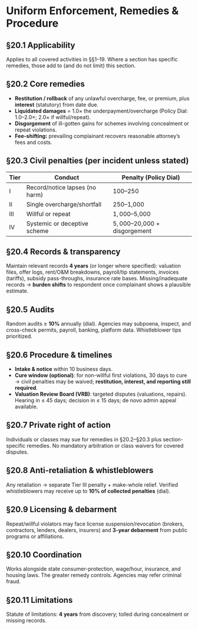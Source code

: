 # Uniform Enforcement, Remedies & Procedure

## §20.1 Applicability
Applies to all covered activities in §§1–19. Where a section has specific remedies, those add to (and do not limit) this section.

## §20.2 Core remedies
- **Restitution / rollback** of any unlawful overcharge, fee, or premium, plus **interest** (statutory) from date due.
- **Liquidated damages** = 1.0× the underpayment/overcharge (Policy Dial: 1.0–2.0×; 2.0× if willful/repeat).
- **Disgorgement** of ill-gotten gains for schemes involving concealment or repeat violations.
- **Fee-shifting:** prevailing complainant recovers reasonable attorney’s fees and costs.

## §20.3 Civil penalties (per incident unless stated)
| Tier | Conduct                         | Penalty (Policy Dial)         |
|------|---------------------------------|-------------------------------|
| I    | Record/notice lapses (no harm)  | $100–$250                     |
| II   | Single overcharge/shortfall     | $250–$1,000                   |
| III  | Willful or repeat               | $1,000–$5,000                 |
| IV   | Systemic or deceptive scheme    | $5,000–$20,000 + disgorgement |

## §20.4 Records & transparency
Maintain relevant records **4 years** (or longer where specified): valuation files, offer logs, rent/O&M breakdowns, payroll/tip statements, invoices (tariffs), subsidy pass-throughs, insurance rate bases. Missing/inadequate records → **burden shifts** to respondent once complainant shows a plausible estimate.

## §20.5 Audits
Random audits ≥ **10%** annually (dial). Agencies may subpoena, inspect, and cross-check permits, payroll, banking, platform data. Whistleblower tips prioritized.

## §20.6 Procedure & timelines
- **Intake & notice** within 10 business days.
- **Cure window (optional)**: for non-willful first violations, 30 days to cure → civil penalties may be waived; **restitution, interest, and reporting still required**.
- **Valuation Review Board (VRB)**: targeted disputes (valuations, repairs). Hearing in ≤ 45 days; decision in ≤ 15 days; de novo admin appeal available.

## §20.7 Private right of action
Individuals or classes may sue for remedies in §20.2–§20.3 plus section-specific remedies. No mandatory arbitration or class waivers for covered disputes.

## §20.8 Anti-retaliation & whistleblowers
Any retaliation → separate Tier III penalty + make-whole relief. Verified whistleblowers may receive up to **10% of collected penalties** (dial).

## §20.9 Licensing & debarment
Repeat/willful violators may face license suspension/revocation (brokers, contractors, lenders, dealers, insurers) and **3-year debarment** from public programs or affiliations.

## §20.10 Coordination
Works alongside state consumer-protection, wage/hour, insurance, and housing laws. The greater remedy controls. Agencies may refer criminal fraud.

## §20.11 Limitations
Statute of limitations: **4 years** from discovery; tolled during concealment or missing records.